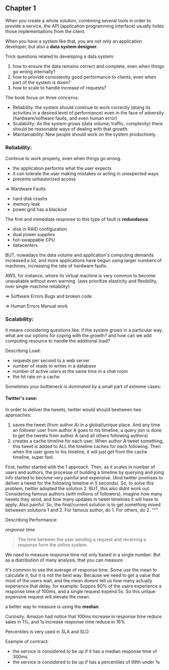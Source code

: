 ## Chapter 1

When you create a whole solution, combining several tools in order to provide a service, the API (application programming interface) usually hides those implementations from the client. 

When you have a system like that, you are not only an application developer, but also a **data system designer**.

Trick questions related to developing a data system:
1. how to ensure the data remains correct and complete, even when things go wrong internally?
2. how to provide consistently good performance to clients, even when part of the system is down?
3. how to scale to handle increase of requests?


The book focus on three concerns:
- Reliability: the system should continue to work correctly (doing its activities in a desired level of performance) even in the face of adversity (hardware/software faults, and even human error)
- Scalability: As the system grows (data volume, traffic, complexity) there should be reasonable ways of dealing with that growth.
- Maintainability: New people should work on the system productively.


### Reliability:
Continue to work properly, even when things go wrong.

- the application performs what the user expects
- it can tolerate the user making mistakes or acting in unexpected ways
- prevents unhautorized access


=> Wardware Faults
- hard disk crashs
- memory leak
- power grid has a blackout

The first and immediate response to this type of fault is **redundance**.
  - disk in RAID configuration
  - dual power supplies
  - hot-swappable CPU
  - datacenters

BUT, nowadays the data volume and application's computing demands increased a lot, and more applications have begun using larger numbers of machines, increasing the rate of hardware faults.

AWS, for instance, where its virtual machine is very common to become unavaliable without even warning.
(aws prioritize elasticity and flexibility, over single-machine reliability)



=> Software Errors
Bugs and broken code

=> Human Errors
Manual work


### Scalability:
it means considering questions like: if the system grows in a particular way, what are our options for coping with the growth? and how can we add computing resource to handle the additional load?

Describing Load:
  - requests per second to a web server
  - number of reads to writes in a database
  - number of active users at the same time in a chat room
  - the hit rate on a cache

Sometimes your bottleneck is dominated by a small part of extreme cases:
#### Twitter's case:
In order to deliver the tweets, twitter would should beetween two approaches:
1. saves the tweet (from author A) in a global/unique place. And any time an follower user from author A goes to his timeline, a query join is done to get the tweets from author A (and all others following authors)
2. creates a cache timeline for each user. When author A tweet something, this tweet is added to ALL the timeline caches for each following. Then when the user goes to his timeline, it will just get from the cache timeline, super fast.

First, twitter started with the 1 approach. Then, as it scales in number of users and authors, the processe of building a timeline by querying and joing info started to become very painful and expensive. (And twitter promises to deliver a tweet for the following timeline in 5 seconds). So, to solve this problem, twitter adopted the solution 2. BUT, this also didnt work out. Considering famous authors (with millions of followers), imagine how many tweets they send, and how many updates in tweet timelines it will have to apply. Also painful. So, the final/current solution is to get something mixed betweeen solutions 1 and 2. For famous author, do 1. For others, do 2.
"""

Describing Performance:

*response time*
  > The time between the user sending a request and receiving a response form the online system.

We need to measure response time not only based in a single number. But as a distribution of many analysis, that you can measure.

It's common to see the average of response time. Some use the mean to calculate it, but it is not the best way. Because we need to get a value that most of the users wait, and the mean doesnt tell us how many actually experience that delay. 
for example: Suppos 90% of the users experience a response time of 100ms, and a single request expend 5s. So this unique expensive request will elevate the mean. 

a better way to measure is using the **median**.


Curiosity: Amazon had notice that 100ms increase in response time reduce sales in 1%, and 1s increase response time reduce in 16%

Percentiles is very used in SLA and SLO

Example of contract:
 - the service is considered to be up if it has a median response time of 300ms
 - the service is considered to be up if has a percentiles of 99th under 1s
